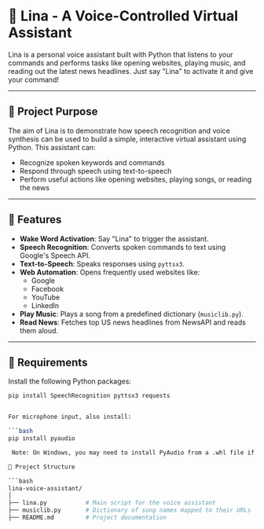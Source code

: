 # 🤖 Lina - A Voice-Controlled Virtual Assistant

Lina is a personal voice assistant built with Python that listens to your commands and performs tasks like opening websites, playing music, and reading out the latest news headlines. Just say "Lina" to activate it and give your command!

---

## 🎯 Project Purpose

The aim of Lina is to demonstrate how speech recognition and voice synthesis can be used to build a simple, interactive virtual assistant using Python. This assistant can:

- Recognize spoken keywords and commands
- Respond through speech using text-to-speech
- Perform useful actions like opening websites, playing songs, or reading the news

---

## 📌 Features

- **Wake Word Activation**: Say "Lina" to trigger the assistant.
- **Speech Recognition**: Converts spoken commands to text using Google's Speech API.
- **Text-to-Speech**: Speaks responses using `pyttsx3`.
- **Web Automation**: Opens frequently used websites like:
  - Google
  - Facebook
  - YouTube
  - LinkedIn
- **Play Music**: Plays a song from a predefined dictionary (`musiclib.py`).
- **Read News**: Fetches top US news headlines from NewsAPI and reads them aloud.

---

## 🧰 Requirements

Install the following Python packages:

```bash
pip install SpeechRecognition pyttsx3 requests


For microphone input, also install:

```bash
pip install pyaudio

 Note: On Windows, you may need to install PyAudio from a .whl file if installation via pip fails. You can find suitable wheels at https://www.lfd.uci.edu/~gohlke/pythonlibs/#pyaudio

📁 Project Structure

```bash
lina-voice-assistant/
│
├── lina.py           # Main script for the voice assistant
├── musiclib.py       # Dictionary of song names mapped to their URLs
├── README.md         # Project documentation


